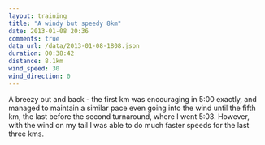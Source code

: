 ```yaml
---
layout: training
title: "A windy but speedy 8km"
date: 2013-01-08 20:36
comments: true
data_url: /data/2013-01-08-1808.json
duration: 00:38:42
distance: 8.1km
wind_speed: 30
wind_direction: 0
---
```

A breezy out and back - the first km was encouraging in 5:00 exactly, and
managed to maintain a similar pace even going into the wind until the fifth
km, the last before the second turnaround, where I went 5:03. However, with
the wind on my tail I was able to do much faster speeds for the last three kms.
